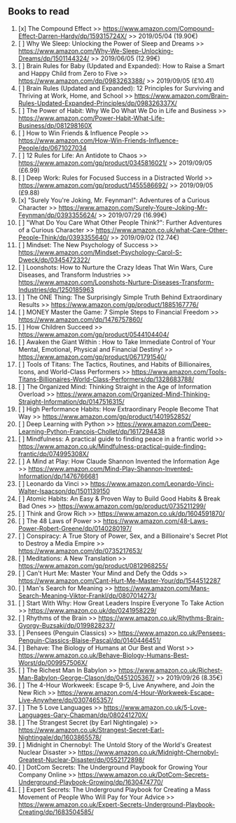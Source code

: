 ## Books to read

1. [x] The Compound Effect >> https://www.amazon.com/Compound-Effect-Darren-Hardy/dp/159315724X/ >> 2019/05/04 (19.90€)
1. [ ] Why We Sleep: Unlocking the Power of Sleep and Dreams >> https://www.amazon.com/Why-We-Sleep-Unlocking-Dreams/dp/1501144324/ >> 2019/06/05 (12.99€)
1. [ ] Brain Rules for Baby (Updated and Expanded): How to Raise a Smart and Happy Child from Zero to Five >> https://www.amazon.com/dp/0983263388/ >> 2019/09/05 (£10.41)
1. [ ] Brain Rules (Updated and Expanded): 12 Principles for Surviving and Thriving at Work, Home, and School >> https://www.amazon.com/Brain-Rules-Updated-Expanded-Principles/dp/098326337X/
1. [ ] The Power of Habit: Why We Do What We Do in Life and Business >> https://www.amazon.com/Power-Habit-What-Life-Business/dp/081298160X
1. [ ] How to Win Friends & Influence People >> https://www.amazon.com/How-Win-Friends-Influence-People/dp/0671027034
1. [ ] 12 Rules for Life: An Antidote to Chaos >> https://www.amazon.com/gp/product/0345816021/ >> 2019/09/05 (£6.99)
1. [ ] Deep Work: Rules for Focused Success in a Distracted World >> https://www.amazon.com/gp/product/1455586692/ >> 2019/09/05 (£9.88)
1. [x] "Surely You're Joking, Mr. Feynman!": Adventures of a Curious Character >> https://www.amazon.com/Surely-Youre-Joking-Mr-Feynman/dp/0393355624/ >> 2019/07/29 (16.99€)
1. [ ] "What Do You Care What Other People Think?": Further Adventures of a Curious Character >> https://www.amazon.co.uk/what-Care-Other-People-Think/dp/0393355640/ >> 2019/09/02 (12.74€)
1. [ ] Mindset: The New Psychology of Success >> https://www.amazon.com/Mindset-Psychology-Carol-S-Dweck/dp/0345472322/
1. [ ] Loonshots: How to Nurture the Crazy Ideas That Win Wars, Cure Diseases, and Transform Industries >> https://www.amazon.com/Loonshots-Nurture-Diseases-Transform-Industries/dp/1250185963
1. [ ] The ONE Thing: The Surprisingly Simple Truth Behind Extraordinary Results >> https://www.amazon.com/gp/product/1885167776/
1. [ ] MONEY Master the Game: 7 Simple Steps to Financial Freedom >> https://www.amazon.com/dp/1476757860/
1. [ ] How Children Succeed >> https://www.amazon.com/gp/product/0544104404/
1. [ ] Awaken the Giant Within : How to Take Immediate Control of Your Mental, Emotional, Physical and Financial Destiny! >> https://www.amazon.com/gp/product/0671791540/
1. [ ] Tools of Titans: The Tactics, Routines, and Habits of Billionaires, Icons, and World-Class Performers >> https://www.amazon.com/Tools-Titans-Billionaires-World-Class-Performers/dp/1328683788/
1. [ ] The Organized Mind: Thinking Straight in the Age of Information Overload >> https://www.amazon.com/Organized-Mind-Thinking-Straight-Information/dp/0147516315/
1. [ ] High Performance Habits: How Extraordinary People Become That Way >> https://www.amazon.com/gp/product/1401952852/
1. [ ] Deep Learning with Python >> https://www.amazon.com/Deep-Learning-Python-Francois-Chollet/dp/1617294438
1. [ ] Mindfulness: A practical guide to finding peace in a frantic world >> https://www.amazon.co.uk/Mindfulness-practical-guide-finding-frantic/dp/074995308X/
1. [ ] A Mind at Play: How Claude Shannon Invented the Information Age >> https://www.amazon.com/Mind-Play-Shannon-Invented-Information/dp/1476766681
1. [ ] Leonardo da Vinci >> https://www.amazon.com/Leonardo-Vinci-Walter-Isaacson/dp/1501139150
1. [ ] Atomic Habits: An Easy & Proven Way to Build Good Habits & Break Bad Ones >> https://www.amazon.com/gp/product/0735211299/
1. [ ] Think and Grow Rich >> https://www.amazon.co.uk/dp/1604591870/
1. [ ] The 48 Laws of Power >> https://www.amazon.com/48-Laws-Power-Robert-Greene/dp/0140280197/
1. [ ] Conspiracy: A True Story of Power, Sex, and a Billionaire's Secret Plot to Destroy a Media Empire >> https://www.amazon.com/dp/0735217653/
1. [ ] Meditations: A New Translation >> https://www.amazon.com/gp/product/0812968255/
1. [ ] Can't Hurt Me: Master Your Mind and Defy the Odds >> https://www.amazon.com/Cant-Hurt-Me-Master-Your/dp/1544512287
1. [ ] Man's Search for Meaning >> https://www.amazon.com/Mans-Search-Meaning-Viktor-Frankl/dp/0807014273/
1. [ ] Start With Why: How Great Leaders Inspire Everyone To Take Action >> https://www.amazon.co.uk/dp/0241958229/
1. [ ] Rhythms of the Brain >> https://www.amazon.co.uk/Rhythms-Brain-Gyorgy-Buzsaki/dp/0199828237/
1. [ ] Pensees (Penguin Classics) >> https://www.amazon.co.uk/Pensees-Penguin-Classics-Blaise-Pascal/dp/0140446451/
1. [ ] Behave: The Biology of Humans at Our Best and Worst >> https://www.amazon.co.uk/Behave-Biology-Humans-Best-Worst/dp/009957506X/
1. [ ] The Richest Man In Babylon >> https://www.amazon.co.uk/Richest-Man-Babylon-George-Clason/dp/0451205367/ >> 2019/09/26 (8.35€)
1. [ ] The 4-Hour Workweek: Escape 9-5, Live Anywhere, and Join the New Rich >> https://www.amazon.com/4-Hour-Workweek-Escape-Live-Anywhere/dp/0307465357/
1. [ ] The 5 Love Languages >> https://www.amazon.co.uk/5-Love-Languages-Gary-Chapman/dp/080241270X/
1. [ ] The Strangest Secret (by Earl Nightingale) >> https://www.amazon.co.uk/Strangest-Secret-Earl-Nightingale/dp/1603865578/
1. [ ] Midnight in Chernobyl: The Untold Story of the World's Greatest Nuclear Disaster >> https://www.amazon.co.uk/Midnight-Chernobyl-Greatest-Nuclear-Disaster/dp/0552172898/
1. [ ] DotCom Secrets: The Underground Playbook for Growing Your Company Online >> https://www.amazon.co.uk/DotCom-Secrets-Underground-Playbook-Growing/dp/1630474770/
1. [ ] Expert Secrets: The Underground Playbook for Creating a Mass Movement of People Who Will Pay for Your Advice >> https://www.amazon.co.uk/Expert-Secrets-Underground-Playbook-Creating/dp/1683504585/

